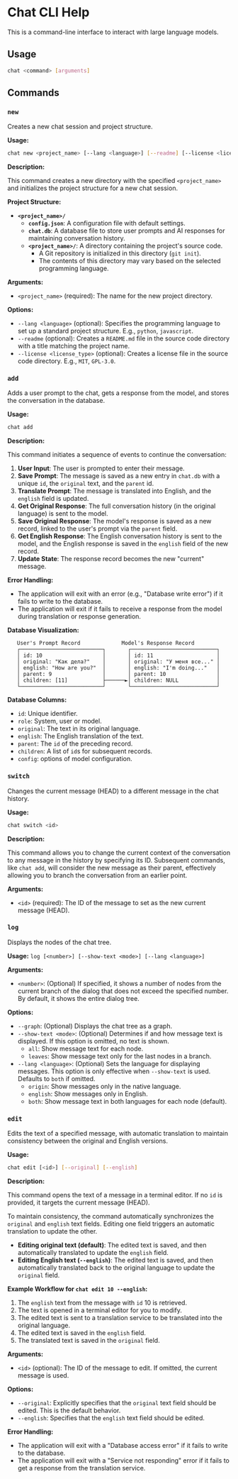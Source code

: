 # Chat CLI Help

This is a command-line interface to interact with large language models.

## Usage

```bash
chat <command> [arguments]
```

## Commands

### `new`

Creates a new chat session and project structure.

**Usage:**

```bash
chat new <project_name> [--lang <language>] [--readme] [--license <license_type>]
```

**Description:**

This command creates a new directory with the specified `<project_name>` and initializes the project structure for a new chat session.

**Project Structure:**

*   **`<project_name>/`**
    *   **`config.json`**: A configuration file with default settings.
    *   **`chat.db`**: A database file to store user prompts and AI responses for maintaining conversation history.
    *   **`<project_name>/`**: A directory containing the project's source code.
        *   A Git repository is initialized in this directory (`git init`).
        *   The contents of this directory may vary based on the selected programming language.

**Arguments:**

*   `<project_name>` (required): The name for the new project directory.

**Options:**

*   `--lang <language>` (optional): Specifies the programming language to set up a standard project structure. E.g., `python`, `javascript`.
*   `--readme` (optional): Creates a `README.md` file in the source code directory with a title matching the project name.
*   `--license <license_type>` (optional): Creates a license file in the source code directory. E.g., `MIT`, `GPL-3.0`.

### `add`

Adds a user prompt to the chat, gets a response from the model, and stores the conversation in the database.

**Usage:**

```bash
chat add
```

**Description:**

This command initiates a sequence of events to continue the conversation:

1.  **User Input**: The user is prompted to enter their message.
2.  **Save Prompt**: The message is saved as a new entry in `chat.db` with a unique `id`, the `original` text, and the `parent` id.
3.  **Translate Prompt**: The message is translated into English, and the `english` field is updated.
4.  **Get Original Response**: The full conversation history (in the original language) is sent to the model.
5.  **Save Original Response**: The model's response is saved as a new record, linked to the user's prompt via the `parent` field.
6.  **Get English Response**: The English conversation history is sent to the model, and the English response is saved in the `english` field of the new record.
7.  **Update State**: The response record becomes the new "current" message.

**Error Handling:**

*   The application will exit with an error (e.g., "Database write error") if it fails to write to the database.
*   The application will exit if it fails to receive a response from the model during translation or response generation.

**Database Visualization:**

```
   User's Prompt Record             Model's Response Record
   ┌──────────────────────────┐       ┌───────────────────────────┐
   │ id: 10                   │       │ id: 11                    │
   │ original: "Как дела?"    │       │ original: "У меня все..." │
   │ english: "How are you?"  │       │ english: "I'm doing..."   │
   │ parent: 9                │       │ parent: 10                │
   │ children: [11]           ├──────►│ children: NULL            │
   └──────────────────────────┘       └───────────────────────────┘
```

**Database Columns:**

*   `id`: Unique identifier.
*   `role`: System, user or model.
*   `original`: The text in its original language.
*   `english`: The English translation of the text.
*   `parent`: The `id` of the preceding record.
*   `children`: A list of `id`s for subsequent records.
*   `config`: options of model configuration.

### `switch`

Changes the current message (HEAD) to a different message in the chat history.

**Usage:**

```bash
chat switch <id>
```

**Description:**

This command allows you to change the current context of the conversation to any message in the history by specifying its ID. Subsequent commands, like `chat add`, will consider the new message as their parent, effectively allowing you to branch the conversation from an earlier point.

**Arguments:**

*   `<id>` (required): The ID of the message to set as the new current message (HEAD).

### `log`

Displays the nodes of the chat tree.

**Usage:** `log [<number>] [--show-text <mode>] [--lang <language>]`

**Arguments:**
*   `<number>`: (Optional) If specified, it shows a number of nodes from the current branch of the dialog that does not exceed the specified number. By default, it shows the entire dialog tree.

**Options:**
*   `--graph`: (Optional) Displays the chat tree as a graph.
*   `--show-text <mode>`: (Optional) Determines if and how message text is displayed. If this option is omitted, no text is shown.
    *   `all`: Show message text for each node.
    *   `leaves`: Show message text only for the last nodes in a branch.
*   `--lang <language>`: (Optional) Sets the language for displaying messages. This option is only effective when `--show-text` is used. Defaults to `both` if omitted.
    *   `origin`: Show messages only in the native language.
    *   `english`: Show messages only in English.
    *   `both`: Show message text in both languages for each node (default).

### `edit`

Edits the text of a specified message, with automatic translation to maintain consistency between the original and English versions.

**Usage:**

```bash
chat edit [<id>] [--original] [--english]
```

**Description:**

This command opens the text of a message in a terminal editor. If no `id` is provided, it targets the current message (HEAD).

To maintain consistency, the command automatically synchronizes the `original` and `english` text fields. Editing one field triggers an automatic translation to update the other.

*   **Editing original text (default)**: The edited text is saved, and then automatically translated to update the `english` field.
*   **Editing English text (`--english`)**: The edited text is saved, and then automatically translated back to the original language to update the `original` field.

**Example Workflow for `chat edit 10 --english`:**

1.  The `english` text from the message with `id` 10 is retrieved.
2.  The text is opened in a terminal editor for you to modify.
3.  The edited text is sent to a translation service to be translated into the original language.
4.  The edited text is saved in the `english` field.
5.  The translated text is saved in the `original` field.

**Arguments:**

*   `<id>` (optional): The ID of the message to edit. If omitted, the current message is used.

**Options:**

*   `--original`: Explicitly specifies that the `original` text field should be edited. This is the default behavior.
*   `--english`: Specifies that the `english` text field should be edited.

**Error Handling:**

*   The application will exit with a "Database access error" if it fails to write to the database.
*   The application will exit with a "Service not responding" error if it fails to get a response from the translation service.
